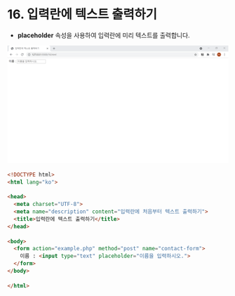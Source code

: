 # 16. 입력란에 텍스트 출력하기
- **placeholder** 속성을 사용하여 입력란에 미리 텍스트를 출력합니다.
  
![입력란에 텍스트 출력하기](img/16.png)
```html
<!DOCTYPE html>
<html lang="ko">

<head>
  <meta charset="UTF-8">
  <meta name="description" content="입력란에 처음부터 텍스트 출력하기">
  <title>입력란에 텍스트 출력하기</title>
</head>

<body>
  <form action="example.php" method="post" name="contact-form">
    이름 : <input type="text" placeholder="이름을 입력하시오.">
  </form>
</body>

</html>
```